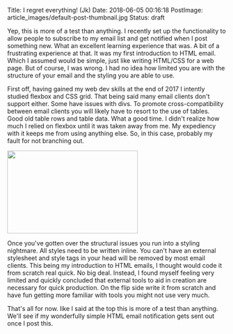 Title: I regret everything! (Jk)
Date: 2018-06-05 00:16:18
PostImage: article_images/default-post-thumbnail.jpg
Status: draft



Yep, this is more of a test than anything. I recently set up the functionality to allow people to subscribe to my email list and get notified when I post something new. What an excellent learning experience that was. A bit of a frustrating experience at that. It was my first introduction to HTML email. Which I assumed would be simple, just like writing HTML/CSS for a web page. But of course, I was wrong. I had no idea how limited you are with the structure of your email and the styling you are able to use.

First off, having gained my web dev skills at the end of 2017 I intently studied flexbox and CSS grid. That being said many email clients don't support either. Some have issues with divs. To promote cross-compatibility between email clients you will likely have to resort to the use of tables. Good old table rows and table data. What a good time. I didn't realize how much I relied on flexbox until it was taken away from me. My expediency with it keeps me from using anything else. So, in this case, probably my fault for not branching out.

<img class="size-medium wp-image-697 aligncenter" src="/images/article_images/2018/06/dennis-buchner-489213-unsplash-300x190.jpg" alt="" width="300" height="190" />

Once you've gotten over the structural issues you run into a styling nightmare. All styles need to be written inline. You can't have an external stylesheet and style tags in your head will be removed by most email clients. This being my introduction to HTML emails, I thought would code it from scratch real quick. No big deal. Instead, I found myself feeling very limited and quickly concluded that external tools to aid in creation are necessary for quick production. On the flip side write it from scratch and have fun getting more familiar with tools you might not use very much.

That's all for now. like I said at the top this is more of a test than anything. We'll see if my wonderfully simple HTML email notification gets sent out once I post this.